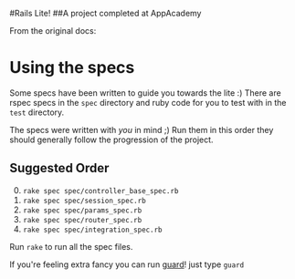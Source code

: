 #Rails Lite!
##A project completed at AppAcademy

From the original docs:


# Using the specs
Some specs have been written to guide you towards the lite :) There are rspec
specs in the `spec` directory and ruby code for you to test with in the `test`
directory.

The specs were written with _you_ in mind ;) Run them in this order they should
generally follow the progression of the project.

## Suggested Order
0.  `rake spec spec/controller_base_spec.rb`
0.  `rake spec spec/session_spec.rb`
0.  `rake spec spec/params_spec.rb`
0.  `rake spec spec/router_spec.rb`
0.  `rake spec spec/integration_spec.rb`

Run `rake` to run all the spec files.

If you're feeling extra fancy you can run [guard](https://github.com/guard/guard)!
just type `guard`
